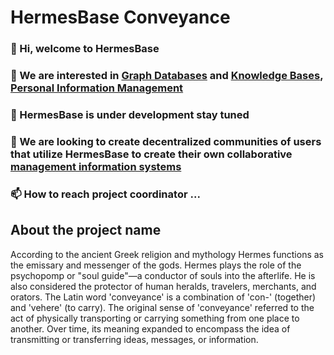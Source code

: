 # HermesBase Conveyance

  ### 👋 Hi, welcome to HermesBase

  ### 👀 We are interested in [Graph Databases](https://www.wikiwand.com/en/Graph_database) and [Knowledge Bases](https://www.wikiwand.com/en/Knowledge_base), [Personal Information Management](https://www.wikiwand.com/en/Personal_information_management)

  ### 🌱 HermesBase is under development stay tuned

  ### 💞️ We are looking to create decentralized communities of users that utilize HermesBase to create their own collaborative [management information systems](https://www.wikiwand.com/en/Management_information_system)

  ### 📫 How to reach project coordinator ...


## About the project name
According to the ancient Greek religion and mythology Hermes functions as the emissary and messenger of the gods. Hermes plays the role of the psychopomp or "soul guide"—a conductor of souls into the afterlife. He is also considered the protector of human heralds, travelers, merchants, and orators. The Latin word 'conveyance' is a combination of 'con-' (together) and 'vehere' (to carry). The original sense of 'conveyance' referred to the act of physically transporting or carrying something from one place to another. Over time, its meaning expanded to encompass the idea of transmitting or transferring ideas, messages, or information.


<!---
hermesbase/hermesbase is a ✨ special ✨ repository because its `README.md` (this file) appears on your GitHub profile.
You can click the Preview link to take a look at your changes.
--->
